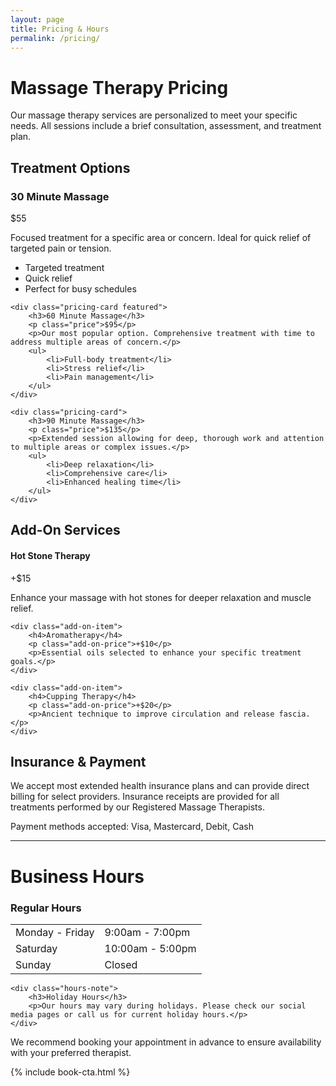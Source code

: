```yaml
---
layout: page
title: Pricing & Hours
permalink: /pricing/
---
```


# Massage Therapy Pricing

Our massage therapy services are personalized to meet your specific needs. All sessions include a brief consultation, assessment, and treatment plan.

## Treatment Options

<div class="pricing-container">
    <div class="pricing-card">
        <h3>30 Minute Massage</h3>
        <p class="price">$55</p>
        <p>Focused treatment for a specific area or concern. Ideal for quick relief of targeted pain or tension.</p>
        <ul>
            <li>Targeted treatment</li>
            <li>Quick relief</li>
            <li>Perfect for busy schedules</li>
        </ul>
    </div>
    
    <div class="pricing-card featured">
        <h3>60 Minute Massage</h3>
        <p class="price">$95</p>
        <p>Our most popular option. Comprehensive treatment with time to address multiple areas of concern.</p>
        <ul>
            <li>Full-body treatment</li>
            <li>Stress relief</li>
            <li>Pain management</li>
        </ul>
    </div>
    
    <div class="pricing-card">
        <h3>90 Minute Massage</h3>
        <p class="price">$135</p>
        <p>Extended session allowing for deep, thorough work and attention to multiple areas or complex issues.</p>
        <ul>
            <li>Deep relaxation</li>
            <li>Comprehensive care</li>
            <li>Enhanced healing time</li>
        </ul>
    </div>
</div>

## Add-On Services

<div class="add-ons">
    <div class="add-on-item">
        <h4>Hot Stone Therapy</h4>
        <p class="add-on-price">+$15</p>
        <p>Enhance your massage with hot stones for deeper relaxation and muscle relief.</p>
    </div>
    
    <div class="add-on-item">
        <h4>Aromatherapy</h4>
        <p class="add-on-price">+$10</p>
        <p>Essential oils selected to enhance your specific treatment goals.</p>
    </div>
    
    <div class="add-on-item">
        <h4>Cupping Therapy</h4>
        <p class="add-on-price">+$20</p>
        <p>Ancient technique to improve circulation and release fascia.</p>
    </div>
</div>

## Insurance & Payment

We accept most extended health insurance plans and can provide direct billing for select providers. Insurance receipts are provided for all treatments performed by our Registered Massage Therapists.

Payment methods accepted: Visa, Mastercard, Debit, Cash

---

# Business Hours

<div class="hours-container">
    <div class="hours-col">
        <h3>Regular Hours</h3>
        <table class="hours-table">
            <tr>
                <td>Monday - Friday</td>
                <td>9:00am - 7:00pm</td>
            </tr>
            <tr>
                <td>Saturday</td>
                <td>10:00am - 5:00pm</td>
            </tr>
            <tr>
                <td>Sunday</td>
                <td>Closed</td>
            </tr>
        </table>
    </div>
    
    <div class="hours-note">
        <h3>Holiday Hours</h3>
        <p>Our hours may vary during holidays. Please check our social media pages or call us for current holiday hours.</p>
    </div>
</div>

We recommend booking your appointment in advance to ensure availability with your preferred therapist.

{% include book-cta.html %} 
